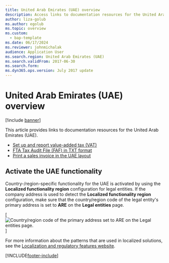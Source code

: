 ```yaml
---
title: United Arab Emirates (UAE) overview
description: Access links to documentation resources for the United Arab Emirates (UAE), including an outline on activating the UAE functionality.
author: liza-golub
ms.author: egolub
ms.topic: overview
ms.custom: 
  - bap-template
ms.date: 06/17/2024
ms.reviewer: johnmichalak
audience: Application User
ms.search.region: United Arab Emirates (UAE)
ms.search.validFrom: 2017-06-30
ms.search.form: 
ms.dyn365.ops.version: July 2017 update
---
```


# United Arab Emirates (UAE) overview

[!include [banner](../../includes/banner.md)]

This article provides links to documentation resources for the United Arab Emirates (UAE).

- [Set up and report value-added tax (VAT)](uae-vat-setup-reporting.md)
- [FTA Tax Audit File (FAF) in TXT format](uae-faf.md)
- [Print a sales invoice in the UAE layout](uae-sales-invoice-layout.md)

## Activate the UAE functionality

Country-/region-specific functionality for the UAE is activated by using the **Localized functionality region** configuration for legal entities. If the company address is used to detect the **Localized functionality region** configuration, make sure that the country/region code of the legal entity's primary address is set to **ARE** on the **Legal entities** page.

[![Country/region code of the primary address set to ARE on the Legal entities page.](../media/uae_vat_01.jpg)]

For more information about the patterns that are used in localized solutions, see the [Localization and regulatory features website](../../../fin-ops-core/fin-ops/lcs/country-region.md).

[!INCLUDE[footer-include](../../../includes/footer-banner.md)]
